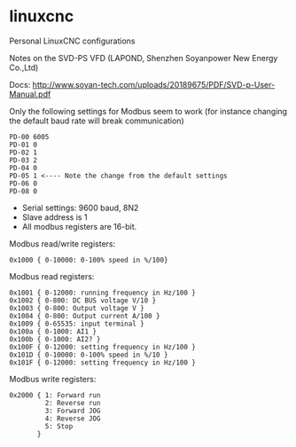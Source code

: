 # linuxcnc
Personal LinuxCNC configurations

Notes on the SVD-PS VFD (LAPOND, Shenzhen Soyanpower New Energy Co.,Ltd)

Docs: http://www.soyan-tech.com/uploads/20189675/PDF/SVD-p-User-Manual.pdf

Only the following settings for Modbus seem to work (for instance changing the default baud rate will break communication)

```
PD-00 6005
PD-01 0
PD-02 1
PD-03 2
PD-04 0
PD-05 1 <---- Note the change from the default settings
PD-06 0
PD-08 0
```

- Serial settings: 9600 baud, 8N2
- Slave address is 1
- All modbus registers are 16-bit.

Modbus read/write registers:

```
0x1000 { 0-10000: 0-100% speed in %/100}
```


Modbus read registers:

```
0x1001 { 0-12000: running frequency in Hz/100 }
0x1002 { 0-800: DC BUS voltage V/10 }
0x1003 { 0-800: Output voltage V }
0x1004 { 0-800: Output current A/100 }
0x1009 { 0-65535: input terminal }
0x100a { 0-1000: AI1 }
0x100b { 0-1000: AI2? }
0x100F { 0-12000: setting frequency in Hz/100 }
0x101D { 0-10000: 0-100% speed in %/10 }
0x101F { 0-12000: setting frequency in Hz/100 }
```

Modbus write registers:

```
0x2000 { 1: Forward run
         2: Reverse run
         3: Forward JOG
         4: Reverse JOG
         5: Stop
       }
```
